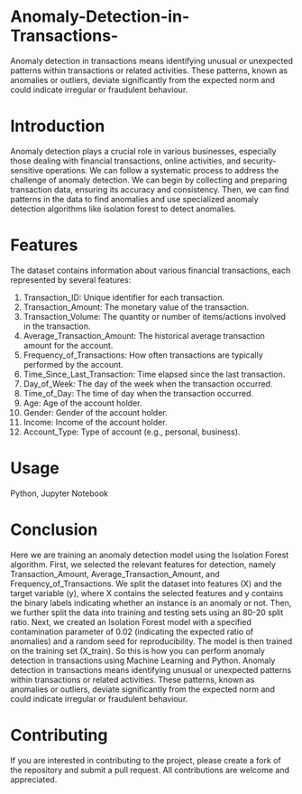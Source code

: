 # Anomaly-Detection-in-Transactions-
Anomaly detection in transactions means identifying unusual or unexpected patterns within transactions or related activities. These patterns, known as anomalies or outliers, deviate significantly from the expected norm and could indicate irregular or fraudulent behaviour. 
# Introduction
Anomaly detection plays a crucial role in various businesses, especially those dealing with financial transactions, online activities, and security-sensitive operations. We can follow a systematic process to address the challenge of anomaly detection. We can begin by collecting and preparing transaction data, ensuring its accuracy and consistency. Then, we can find patterns in the data to find anomalies and use specialized anomaly detection algorithms like isolation forest to detect anomalies.
# Features
The dataset contains information about various financial transactions, each represented by several features:
1. Transaction_ID: Unique identifier for each transaction.
2. Transaction_Amount: The monetary value of the transaction.
3. Transaction_Volume: The quantity or number of items/actions involved in the transaction.
4. Average_Transaction_Amount: The historical average transaction amount for the account.
5. Frequency_of_Transactions: How often transactions are typically performed by the account.
6. Time_Since_Last_Transaction: Time elapsed since the last transaction.
7. Day_of_Week: The day of the week when the transaction occurred.
8. Time_of_Day: The time of day when the transaction occurred.
9. Age: Age of the account holder.
10. Gender: Gender of the account holder.
11. Income: Income of the account holder.
12. Account_Type: Type of account (e.g., personal, business).
# Usage
Python, Jupyter Notebook
# Conclusion
Here we are training an anomaly detection model using the Isolation Forest algorithm. First, we selected the relevant features for detection, namely Transaction_Amount, Average_Transaction_Amount, and Frequency_of_Transactions. We split the dataset into features (X) and the target variable (y), where X contains the selected features and y contains the binary labels indicating whether an instance is an anomaly or not. Then, we further split the data into training and testing sets using an 80-20 split ratio. Next, we created an Isolation Forest model with a specified contamination parameter of 0.02 (indicating the expected ratio of anomalies) and a random seed for reproducibility. The model is then trained on the training set (X_train). So this is how you can perform anomaly detection in transactions using Machine Learning and Python. Anomaly detection in transactions means identifying unusual or unexpected patterns within transactions or related activities. These patterns, known as anomalies or outliers, deviate significantly from the expected norm and could indicate irregular or fraudulent behaviour. 
# Contributing
If you are interested in contributing to the project, please create a fork of the repository and submit a pull request. All contributions are welcome and appreciated.
